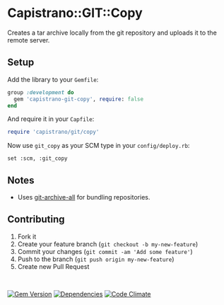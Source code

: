 # Capistrano::GIT::Copy

Creates a tar archive locally from the git repository and uploads it to the remote server.

## Setup

Add the library to your `Gemfile`:

```ruby
group :development do
  gem 'capistrano-git-copy', require: false
end
```

And require it in your `Capfile`:

```ruby
require 'capistrano/git/copy'
```

Now use `git_copy` as your SCM type in your `config/deploy.rb`:

    set :scm, :git_copy

## Notes

* Uses [git-archive-all](https://github.com/Kentzo/git-archive-all) for bundling repositories.

## Contributing

1. Fork it
2. Create your feature branch (`git checkout -b my-new-feature`)
3. Commit your changes (`git commit -am 'Add some feature'`)
4. Push to the branch (`git push origin my-new-feature`)
5. Create new Pull Request


&nbsp;

[![Gem Version](https://img.shields.io/gem/v/capistrano-git-copy.svg)](https://rubygems.org/gems/capistrano-git-copy)
[![Dependencies](https://img.shields.io/gemnasium/ydkn/capistrano-git-copy.svg)](https://gemnasium.com/ydkn/capistrano-git-copy)
[![Code Climate](https://img.shields.io/codeclimate/github/ydkn/capistrano-git-copy.svg)](https://codeclimate.com/github/ydkn/capistrano-git-copy)
